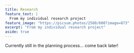 ```yaml
---
title: Research
feature_text: |
  From my individual research project
feature_image: "https://picsum.photos/2560/600?image=873"
excerpt: "From my individual research project"
aside: true
---
```

Currently still in the planning process... come back later!
